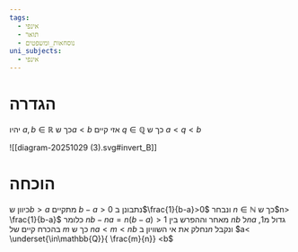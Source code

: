 ```yaml
---
tags:
  - אינפי
  - תואר
  - נוסחאות_ומשפטים
uni_subjects:
  - אינפי
---
```

# הגדרה
יהיו $a,b\in \mathbb{R}$ כך ש$a<b$
אזי קיים $q\in \mathbb{Q}$ כך ש $a<q<b$

![[diagram-20251029 (3).svg#invert_B]]
# הוכחה
כיוון ש$b>a$ מתקיים $b-a>0$
נתבונן ב$\frac{1}{b-a}>0$ ונבחר $n \in \mathbb{N}$ כך ש$n> \frac{1}{b-a}$ 
כלומר $nb-na=n\left( b-a \right)>1$
מאחר וההפרש בין $nb$ ל$na$ גדול מ1, בהכרח קיים של $m$ כך ש $na<m<nb$
נחלק את אי השוויון ב$n$ ונקבל $a< \underset{\in\mathbb{Q}}{ \frac{m}{n}} <b$
